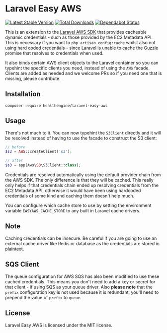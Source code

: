 # Laravel Easy AWS

[![Latest Stable Version](https://poser.pugx.org/healthengine/laravel-easy-aws/version)](https://packagist.org/packages/healthengine/laravel-easy-aws)
[![Total Downloads](https://poser.pugx.org/healthengine/laravel-easy-aws/downloads)](https://packagist.org/packages/healthengine/laravel-easy-aws)
[![Dependabot Status](https://api.dependabot.com/badges/status?host=github&repo=HealthEngineAU/laravel-easy-aws)](https://dependabot.com)

This is an extension to the [Laravel AWS SDK](https://github.com/aws/aws-sdk-php-laravel) that provides cacheable
dynamic credentials - such as those provided by the EC2 Metadata API. This is necessary if you want to
`php artisan config:cache` whilst also not using hard coded credentials - since Laravel is unable to cache the Guzzle
promise that resolves to credentials when used.

It also binds certain AWS client objects to the Laravel container so you can typehint the specific clients you need,
instead of using the `AWS` facade. Clients are added as needed and we welcome PRs so if you need one that is missing,
please contribute.

## Installation

```
composer require healthengine/laravel-easy-aws
```

## Usage

There's not much to it. You can now typehint the `S3Client` directly and it will be resolved instead of having to use
the facade to construct the S3 client:

```php
// before
$s3 = AWS::createClient('s3');

// after
$s3 = app(Aws\S3\S3Client::class);
```

Credentials are resolved automatically using the default provider chain from the AWS SDK. The only difference is that
they will be cached. This really only helps if that credentials chain ended up resolving credentials from the EC2
Metadata API, otherwise it would have been using hardcoded credentials of some kind and caching them doesn't help much.

You can configure which cache store to use by setting the environment variable `EASYAWS_CACHE_STORE` to any built in
Laravel cache drivers.

## Note

Caching credentials can be insecure. Be careful if you are going to use an external cache driver like Redis or database
as the credentials are stored in plaintext.

## SQS Client

The queue configuration for AWS SQS has also been modified to use these cached credentials. This means you don't need to
add a key or secret for that client - if using SQS as your queue driver. Also **please note** that  the `prefix`
configuration key is not used because it is redundant, you'll need to prepend the value of `prefix` to `queue`.

## License

Laravel Easy AWS is licensed under the MIT license.
